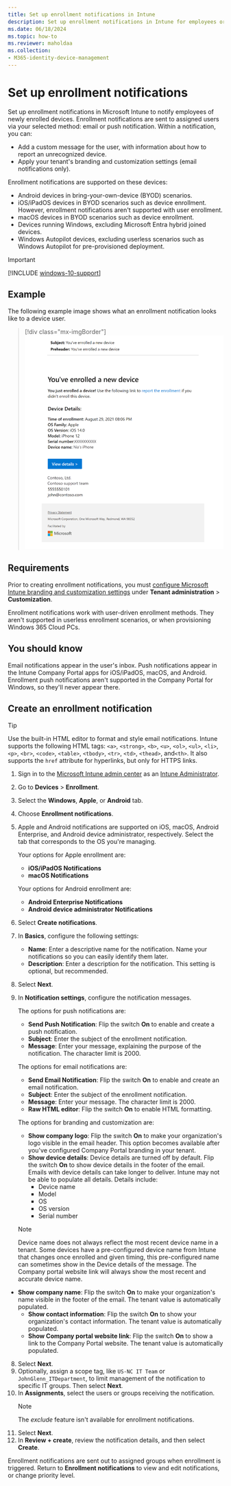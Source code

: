 ```yaml
---
title: Set up enrollment notifications in Intune
description: Set up enrollment notifications in Intune for employees or students.
ms.date: 06/18/2024
ms.topic: how-to
ms.reviewer: maholdaa
ms.collection:
- M365-identity-device-management
---
```


# Set up enrollment notifications

Set up enrollment notifications in Microsoft Intune to notify employees of newly enrolled devices. Enrollment notifications are sent to assigned users via your selected method: email or push notification. Within a notification, you can:

* Add a custom message for the user, with information about how to report an unrecognized device.
* Apply your tenant's branding and customization settings (email notifications only).

Enrollment notifications are supported on these devices:

* Android devices in bring-your-own-device (BYOD) scenarios.
* iOS/iPadOS devices in BYOD scenarios such as device enrollment. However, enrollment notifications aren't supported with user enrollment.
* macOS devices in BYOD scenarios such as device enrollment.
* Devices running Windows, excluding Microsoft Entra hybrid joined devices.
* Windows Autopilot devices, excluding userless scenarios such as Windows Autopilot for pre-provisioned deployment.

> [!IMPORTANT]
> [!INCLUDE [windows-10-support](../includes/windows-10-support.md)]

## Example
The following example image shows what an enrollment notification looks like to a device user.

> [!div class="mx-imgBorder"]
> ![Example image of an enrollment notification configured in Intune, notifying the recipient that a device named *Nia's iPhone" was enrolled, and includes HTML elements such as bolded font and a hyperlink, device details, contact information, and privacy statement.](./media/enrollment-notifications/enrollment-notification-message.png)

## Requirements  
Prior to creating enrollment notifications, you must [configure Microsoft Intune branding and customization settings](../apps/company-portal-app.md) under **Tenant administration** > **Customization**.

Enrollment notifications work with user-driven enrollment methods. They aren't supported in userless enrollment scenarios, or when provisioning Windows 365 Cloud PCs.

## You should know
Email notifications appear in the user's inbox. Push notifications appear in the Intune Company Portal apps for iOS/iPadOS, macOS, and Android.  Enrollment push notifications aren't supported in the Company Portal for Windows, so they'll never appear there.

## Create an enrollment notification

> [!TIP]
> Use the built-in HTML editor to format and style email notifications. Intune supports the following HTML tags: `<a>`, `<strong>`, `<b>`, `<u>`, `<ol>`, `<ul>`, `<li>`, `<p>`, `<br>`, `<code>`, `<table>`, `<tbody>`, `<tr>`, `<td>`, `<thead>`, and`<th>`. It also supports the `href` attribute for hyperlinks, but only for HTTPS links.

1. Sign in to the [Microsoft Intune admin center](https://go.microsoft.com/fwlink/?linkid=2109431) as an [Intune Administrator](/entra/identity/role-based-access-control/permissions-reference#intune-administrator).
2. Go to **Devices** > **Enrollment**.
3. Select the **Windows**, **Apple**, or **Android** tab.
3. Choose **Enrollment notifications**.
4. Apple and Android notifications are supported on iOS, macOS, Android Enterprise, and Android device administrator, respectively. Select the tab that corresponds to the OS you're managing.

    Your options for Apple enrollment are:
      * **iOS/iPadOS Notifications**
      * **macOS Notifications**

   Your options for Android enrollment are:
      * **Android Enterprise Notifications**
      * **Android device administrator Notifications**
4. Select **Create notifications**.
5. In **Basics**, configure the following settings:
    * **Name**: Enter a descriptive name for the notification. Name your notifications so you can easily identify them later.
    * **Description**: Enter a description for the notification. This setting is optional, but recommended.
6. Select **Next**.
7. In **Notification settings**, configure the notification messages.

    The options for push notifications are:
    * **Send Push Notification**: Flip the switch **On** to enable and create a push notification.
    * **Subject**: Enter the subject of the enrollment notification.
    * **Message**: Enter your message, explaining the purpose of the notification. The character limit is 2000.

    The options for email notifications are:
      * **Send Email Notification**: Flip the switch **On** to enable and create an email notification.
      * **Subject**: Enter the subject of the enrollment notification.
      * **Message**: Enter your message. The character limit is 2000.
      * **Raw HTML editor**: Flip the switch **On** to enable HTML formatting.

    The options for branding and customization are:

    * **Show company logo**: Flip the switch **On** to make your organization's logo visible in the email header. This option becomes available after you've configured Company Portal branding in your tenant.
    * **Show device details**:  Device details are turned off by default. Flip the switch **On** to show device details in the footer of the email. Emails with device details can take longer to deliver. Intune may not be able to populate all details. Details include:
         * Device name
         * Model
         * OS
         * OS version
         * Serial number
    > [!NOTE]
    > Device name does not always reflect the most recent device name in a tenant. Some devices have a pre-configured device name from Intune that changes once enrolled and given timing, this pre-configured name can sometimes show in the Device details of the message. The Company portal website link will always show the most recent and accurate device name.

* **Show company name**: Flip the switch **On** to make your organization's name visible in the footer of the email. The tenant value is automatically populated.
    * **Show contact information**: Flip the switch **On** to show your organization's contact information. The tenant value is automatically populated.
    * **Show Company portal website link**: Flip the switch **On** to show a link to the Company Portal website. The tenant value is automatically populated.
8. Select **Next**.
9. Optionally, assign a scope tag, like `US-NC IT Team` or `JohnGlenn_ITDepartment`, to limit management of the notification to specific IT groups. Then select **Next**.
10. In **Assignments**, select the users or groups receiving the notification.
    > [!NOTE]
    > The *exclude* feature isn't available for enrollment notifications.
11. Select **Next**.
12. In **Review + create**, review the notification details, and then select **Create**.

Enrollment notifications are sent out to assigned groups when enrollment is triggered. Return to **Enrollment notifications** to view and edit notifications, or change priority level.

